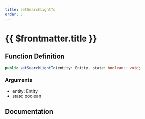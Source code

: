 ```yaml
---
title: setSearchLightTo
order: 0
---
```


# {{ $frontmatter.title }}

## Function Definition

```ts
public setSearchLightTo(entity: Entity, state: boolean): void;
```

### Arguments

* entity: Entity
* state: boolean

## Documentation

<!--@include: ./parts/setSearchLightTo.md-->
